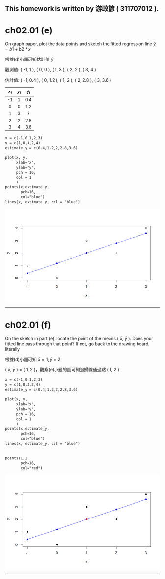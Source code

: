 ## This homework is written by 游政諺 ( 311707012 ).
# ch02.01 (e)
On graph paper, plot the data points and sketch the fitted regression line
$\hat{y} = b1+b2*x$

根據(d)小題可知估計值 $\hat{y}$

觀測值: ( -1, 1 ), ( 0, 0 ), ( 1, 3 ), ( 2, 2 ), ( 3, 4 )

估計值: ( -1, 0.4 ), ( 0, 1.2 ), ( 1, 2 ), ( 2, 2.8 ), ( 3, 3.6 )

|$x_i$|$y_i$ |$\hat{y}_i$|
|:---:|:---:|:---------:|
| -1  | 1   | 0.4       | 
| 0   | 0   | 1.2       | 
| 1   | 3   | 2         |
| 2  | 2   | 2.8       |
| 3   | 4   | 3.6       | 


```
x = c(-1,0,1,2,3)
y = c(1,0,3,2,4)
estimate_y = c(0.4,1.2,2,2.8,3.6)

plot(x, y,
     xlab="x", 
     ylab="y",
     pch = 16, 
     col = 1
     )
points(x,estimate_y, 
       pch=16,                
       col="blue")  
lines(x, estimate_y, col = "blue")
```
![image](https://github.com/adni7413/hw0201ed/raw/main/b5d6cf20-bd02-4adf-8048-4596b9181ef4.png)

---
# ch02.01 (f)
On the sketch in part (e), locate the point of the means ( $\bar{x}$, $\bar{y}$ ). Does your fitted line
pass through that point? If not, go back to the drawing board, literally

根據(d)小題可知 $\bar{x} = 1,  \bar{y} = 2$

( $\bar{x}$, $\bar{y}$ ) = ( 1, 2 )，觀察(e)小題的圖可知迴歸線通過點 ( 1, 2 )
```
x = c(-1,0,1,2,3)
y = c(1,0,3,2,4)
estimate_y = c(0.4,1.2,2,2.8,3.6)

plot(x, y,
     xlab="x", 
     ylab="y",
     pch = 16, 
     col = 1
     )
points(x,estimate_y, 
       pch=16,                
       col="blue")  
lines(x, estimate_y, col = "blue")


points(1,2, 
       pch=16,                
       col="red")  

```
![image](https://github.com/adni7413/hw0201ed/raw/main/Rplot01.png)


---

